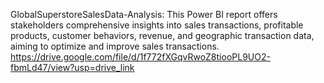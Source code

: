  GlobalSuperstoreSalesData-Analysis:
 This Power BI report offers stakeholders comprehensive insights into sales transactions, profitable products, customer behaviors, revenue, and geographic transaction data, aiming to optimize and improve sales transactions.
 https://drive.google.com/file/d/1f772fXGqvRwoZ8tiooPL9UO2-fbmLd47/view?usp=drive_link

